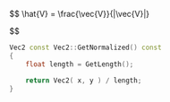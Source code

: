 
$$
\hat{V} = \frac{\vec{V}}{|\vec{V}|}

$$

```cpp
Vec2 const Vec2::GetNormalized() const
{
	float length = GetLength();

	return Vec2( x, y ) / length;
}
```

